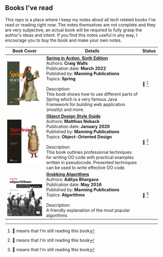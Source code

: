 ## Books I've read

This repo is a place where I keep my notes about all tech related books I've read or reading right now. The notes themselves are not complete and they are very subjective, an actual book will be required to fully grasp the author's ideas and intent. If you find this notes useful in any way, I encourage you to buy the book and make your own notes.

| Book Cover | Details | Status |
|---|---|---|
|[![alt text][spring_in_action_sixth_edition]](./spring_in_action_sixth_edition/)|**[Spring in Action, Sixth Edition](./spring_in_action_sixth_edition/)**<br>Authors: **Craig Walls**<br>Publication date: **March 2022**<br>Published by: **Manning Publications**<br>Topics: **Spring**<br><br>Description: <br>This book shows how to use different parts of Spring which is a very famous Java Framework for building web application (mostly) and more.  | :open_book: [^in_progress] |
|[![alt text][object_design_style_guide]](./object_design_style_guide/) | **[Object Design Style Guide](./object_design_style_guide/)**<br>Authors: **Matthias Noback**<br>Publication date: **January 2020**<br>Published by: **Manning Publications**<br>Topics: **Object-Oriented Design**<br><br>Description: <br>This book outlines professional techniques for writing OO code with practical examples written in pseudocode. Presented techniques can be used to write effective OO code. | :open_book: [^in_progress] |
| [![alt text][grokking_algorithms]](./grokking_algorithms/) |  **[Grokking Algorithms](./grokking_algorithms/)**<br>Authors: **Aditya Bhargava**<br>Publication date: **May 2016**<br>Published by: **Manning Publications**<br>Topics: **Algorithms**<br><br>Description: <br>A friendly explanation of the most popular algorithms | :open_book: [^in_progress] |


[spring_in_action_sixth_edition]: ./assets/spring_in_action_sixth_edition.jpg "Spring in Action, Sixth Edition"
[object_design_style_guide]: ./assets/object_design_style_guide.jpg "Object Design Style Guide"
[grokking_algorithms]: ./assets/grokking_algorithms.jpg "Grokking Algorithms"

[^in_progress]: :open_book: means that I'm still reading this book